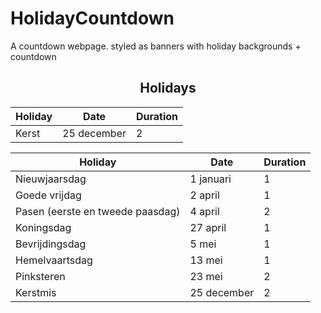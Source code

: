 # HolidayCountdown

A countdown webpage. styled as banners with holiday backgrounds + countdown

<h2 align="center">Holidays</h2>


| Holiday                            | Date        | Duration |
|------------------------------------|-------------|----------|
| Kerst                              | 25 december | 2        |

| Holiday                            | Date        | Duration |
|------------------------------------|-------------|----------|
| Nieuwjaarsdag                      | 1 januari   | 1        |
| Goede vrijdag                      | 2 april     | 1        |
| Pasen \(eerste en tweede paasdag\) | 4 april     | 2        |
| Koningsdag                         | 27 april    | 1        |
| Bevrijdingsdag                     | 5 mei       | 1        |
| Hemelvaartsdag                     | 13 mei      | 1        |
| Pinksteren                         | 23 mei      | 2        |
| Kerstmis                           | 25 december | 2        |
